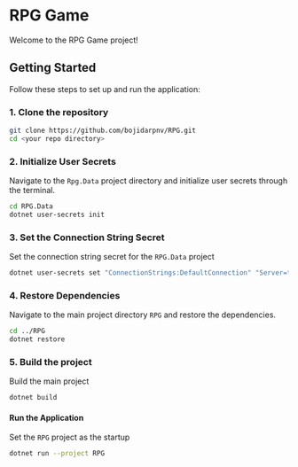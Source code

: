 # RPG Game
Welcome to the RPG Game project!

## Getting Started
Follow these steps to set up and run the application:

### 1. Clone the repository
```sh
git clone https://github.com/bojidarpnv/RPG.git
cd <your repo directory>
```

### 2. Initialize User Secrets
Navigate to the `Rpg.Data` project directory and initialize user secrets through the terminal.
```sh
cd RPG.Data
dotnet user-secrets init
```

### 3. Set the Connection String Secret
Set the connection string secret for the `RPG.Data` project
```sh
dotnet user-secrets set "ConnectionStrings:DefaultConnection" "Server=tcp:rpg-game.database.windows.net,1433;Initial Catalog=RPGGame;Persist Security Info=False;User ID=rpgadmin;Password=Password123;MultipleActiveResultSets=False;Encrypt=True;TrustServerCertificate=False;Connection Timeout=30;"

```
### 4. Restore Dependencies
Navigate to the main project directory `RPG` and restore the dependencies.
```sh
cd ../RPG
dotnet restore
```

### 5. Build the project
Build the main project
```sh
dotnet build
```

#### Run the Application
Set the `RPG` project as the startup
```sh
dotnet run --project RPG
```

